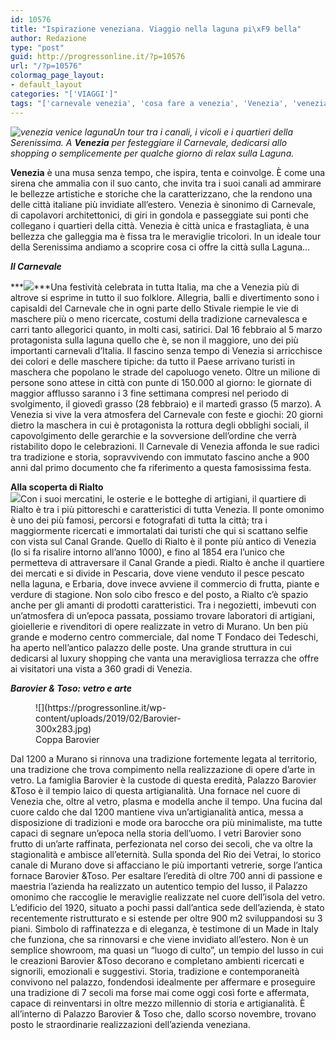```yaml
---
id: 10576
title: "Ispirazione veneziana. Viaggio nella laguna pi\xF9 bella"
author: Redazione
type: "post"
guid: http://progressonline.it/?p=10576
url: "/?p=10576"
colormag_page_layout:
- default_layout
categories: "['VIAGGI']"
tags: "['carnevale venezia', 'cosa fare a venezia', 'Venezia', 'venezia laguna']"
---
```


*![venezia venice laguna](https://progressonline.it/wp-content/uploads/2019/02/images.jpg)Un tour tra i canali, i vicoli e i quartieri della Serenissima. A **Venezia** per festeggiare il Carnevale, dedicarsi allo shopping o semplicemente per qualche giorno di relax sulla Laguna.*

**Venezia** è una musa senza tempo, che ispira, tenta e coinvolge. È come una sirena che ammalia con il suo canto, che invita tra i suoi canali ad ammirare le bellezze artistiche e storiche che la caratterizzano, che la rendono una delle città italiane più invidiate all’estero. Venezia è sinonimo di Carnevale, di capolavori architettonici, di giri in gondola e passeggiate sui ponti che collegano i quartieri della città. Venezia è città unica e frastagliata, è una bellezza che galleggia ma è fissa tra le meraviglie tricolori. In un ideale tour della Serenissima andiamo a scoprire cosa ci offre la città sulla Laguna…

***Il Carnevale***

***![](https://progressonline.it/wp-content/uploads/2019/02/32284649541_e20f826de5_b-300x179.jpg)***Una festività celebrata in tutta Italia, ma che a Venezia più di altrove si esprime in tutto il suo folklore. Allegria, balli e divertimento sono i capisaldi del Carnevale che in ogni parte dello Stivale riempie le vie di maschere più o meno ricercate, costumi della tradizione carnevalesca e carri tanto allegorici quanto, in molti casi, satirici. Dal 16 febbraio al 5 marzo protagonista sulla laguna quello che è, se non il maggiore, uno dei più importanti carnevali d’Italia. Il fascino senza tempo di Venezia si arricchisce dei colori e delle maschere tipiche: da tutto il Paese arrivano turisti in maschera che popolano le strade del capoluogo veneto. Oltre un milione di persone sono attese in città con punte di 150.000 al giorno: le giornate di maggior afflusso saranno i 3 fine settimana compresi nel periodo di svolgimento, il giovedì grasso (28 febbraio) e il martedì grasso (5 marzo). A Venezia si vive la vera atmosfera del Carnevale con feste e giochi: 20 giorni dietro la maschera in cui è protagonista la rottura degli obblighi sociali, il capovolgimento delle gerarchie e la sovversione dell’ordine che verrà ristabilito dopo le celebrazioni. Il Carnevale di Venezia affonda le sue radici tra tradizione e storia, sopravvivendo con immutato fascino anche a 900 anni dal primo documento che fa riferimento a questa famosissima festa.

**Alla scoperta di Rialto**  
![](https://progressonline.it/wp-content/uploads/2019/02/Venezia_-_Ponte_di_Rialto-300x225.jpg)Con i suoi mercatini, le osterie e le botteghe di artigiani, il quartiere di Rialto è tra i più pittoreschi e caratteristici di tutta Venezia. Il ponte omonimo è uno dei più famosi, percorsi e fotografati di tutta la città; tra i maggiormente ricercati e immortalati dai turisti che qui si scattano selfie con vista sul Canal Grande. Quello di Rialto è il ponte più antico di Venezia (lo si fa risalire intorno all’anno 1000), e fino al 1854 era l’unico che permetteva di attraversare il Canal Grande a piedi. Rialto è anche il quartiere dei mercati e si divide in Pescaria, dove viene venduto il pesce pescato nella laguna, e Erbaria, dove invece avviene il commercio di frutta, piante e verdure di stagione. Non solo cibo fresco e del posto, a Rialto c’è spazio anche per gli amanti di prodotti caratteristici. Tra i negozietti, imbevuti con un’atmosfera di un’epoca passata, possiamo trovare laboratori di artigiani, gioiellerie e rivenditori di opere realizzate in vetro di Murano. Un ben più grande e moderno centro commerciale, dal nome T Fondaco dei Tedeschi, ha aperto nell’antico palazzo delle poste. Una grande struttura in cui dedicarsi al luxury shopping che vanta una meravigliosa terrazza che offre ai visitatori una vista a 360 gradi di Venezia.

***Barovier &amp; Toso: vetro e arte***

<figure aria-describedby="caption-attachment-10597" class="wp-caption alignright" id="attachment_10597" style="width: 285px">![](https://progressonline.it/wp-content/uploads/2019/02/Barovier-300x283.jpg)<figcaption class="wp-caption-text" id="caption-attachment-10597">Coppa Barovier</figcaption></figure>

Dal 1200 a Murano si rinnova una tradizione fortemente legata al territorio, una tradizione che trova compimento nella realizzazione di opere d’arte in vetro. La famiglia Barovier è la custode di questa eredità, Palazzo Barovier &amp;Toso è il tempio laico di questa artigianalità. Una fornace nel cuore di Venezia che, oltre al vetro, plasma e modella anche il tempo. Una fucina dal cuore caldo che dal 1200 mantiene viva un’artigianalità antica, messa a disposizione di tradizioni e mode ora barocche ora più minimaliste, ma tutte capaci di segnare un’epoca nella storia dell’uomo. I vetri Barovier sono frutto di un’arte raffinata, perfezionata nel corso dei secoli, che va oltre la stagionalità e ambisce all’eternità. Sulla sponda del Rio dei Vetrai, lo storico canale di Murano dove si affacciano le più importanti vetrerie, sorge l’antica fornace Barovier &amp;Toso. Per esaltare l’eredità di oltre 700 anni di passione e maestria l’azienda ha realizzato un autentico tempio del lusso, il Palazzo omonimo che raccoglie le meraviglie realizzate nel cuore dell’isola del vetro. L’edificio del 1920, situato a pochi passi dall’antica sede dell’azienda, è stato recentemente ristrutturato e si estende per oltre 900 m2 sviluppandosi su 3 piani. Simbolo di raffinatezza e di eleganza, è testimone di un Made in Italy che funziona, che sa rinnovarsi e che viene invidiato all’estero. Non è un semplice showroom, ma quasi un “luogo di culto”, un tempio del lusso in cui le creazioni Barovier &amp;Toso decorano e completano ambienti ricercati e signorili, emozionali e suggestivi. Storia, tradizione e contemporaneità convivono nel palazzo, fondendosi idealmente per affermare e proseguire una tradizione di 7 secoli ma forse mai come oggi così forte e affermata, capace di reinventarsi in oltre mezzo millennio di storia e artigianalità. È all’interno di Palazzo Barovier &amp; Toso che, dallo scorso novembre, trovano posto le straordinarie realizzazioni dell’azienda veneziana.